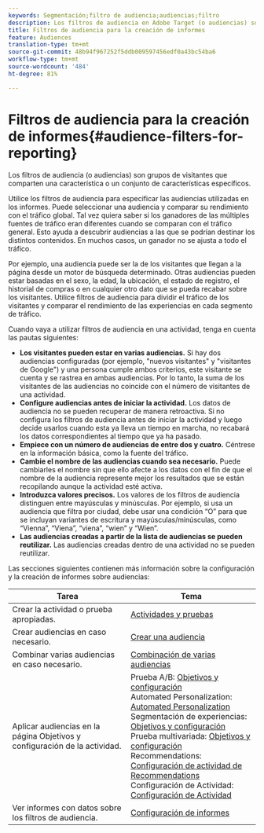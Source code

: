 ```yaml
---
keywords: Segmentación;filtro de audiencia;audiencias;filtro
description: Los filtros de audiencia en Adobe Target (o audiencias) son grupos de visitantes que comparten una característica específica o un conjunto de características.
title: Filtros de audiencia para la creación de informes
feature: Audiences
translation-type: tm+mt
source-git-commit: 48b94f967252f5ddb009597456edf0a43bc54ba6
workflow-type: tm+mt
source-wordcount: '484'
ht-degree: 81%

---
```



# Filtros de audiencia para la creación de informes{#audience-filters-for-reporting}

Los filtros de audiencia (o audiencias) son grupos de visitantes que comparten una característica o un conjunto de características específicos.

Utilice los filtros de audiencia para especificar las audiencias utilizadas en los informes. Puede seleccionar una audiencia y comparar su rendimiento con el tráfico global. Tal vez quiera saber si los ganadores de las múltiples fuentes de tráfico eran diferentes cuando se comparan con el tráfico general. Esto ayuda a descubrir audiencias a las que se podrían destinar los distintos contenidos. En muchos casos, un ganador no se ajusta a todo el tráfico.

Por ejemplo, una audiencia puede ser la de los visitantes que llegan a la página desde un motor de búsqueda determinado. Otras audiencias pueden estar basadas en el sexo, la edad, la ubicación, el estado de registro, el historial de compras o en cualquier otro dato que se pueda recabar sobre los visitantes. Utilice filtros de audiencia para dividir el tráfico de los visitantes y comparar el rendimiento de las experiencias en cada segmento de tráfico.

Cuando vaya a utilizar filtros de audiencia en una actividad, tenga en cuenta las pautas siguientes:

* **Los visitantes pueden estar en varias audiencias.** Si hay dos audiencias configuradas (por ejemplo, &quot;nuevos visitantes&quot; y &quot;visitantes de Google&quot;) y una persona cumple ambos criterios, este visitante se cuenta y se rastrea en ambas audiencias. Por lo tanto, la suma de los visitantes de las audiencias no coincide con el número de visitantes de una actividad.
* **Configure audiencias antes de iniciar la actividad.** Los datos de audiencia no se pueden recuperar de manera retroactiva. Si no configura los filtros de audiencia antes de iniciar la actividad y luego decide usarlos cuando esta ya lleva un tiempo en marcha, no recabará los datos correspondientes al tiempo que ya ha pasado.
* **Empiece con un número de audiencias de entre dos y cuatro.** Céntrese en la información básica, como la fuente del tráfico.
* **Cambie el nombre de las audiencias cuando sea necesario.** Puede cambiarles el nombre sin que ello afecte a los datos con el fin de que el nombre de la audiencia represente mejor los resultados que se están recopilando aunque la actividad esté activa.
* **Introduzca valores precisos.** Los valores de los filtros de audiencia distinguen entre mayúsculas y minúsculas. Por ejemplo, si usa un audiencia que filtra por ciudad, debe usar una condición “O” para que se incluyan variantes de escritura y mayúsculas/minúsculas, como “Vienna”, “Viena”, “viena”, “wien” y “Wien”.
* **Las audiencias creadas a partir de la lista de audiencias se pueden reutilizar.** Las audiencias creadas dentro de una actividad no se pueden reutilizar.

Las secciones siguientes contienen más información sobre la configuración y la creación de informes sobre audiencias:

| Tarea | Tema |
|--- |--- |
| Crear la actividad o prueba apropiadas. | [Actividades y pruebas](/help/c-intro/target-key-concepts.md) |
| Crear audiencias en caso necesario. | [Crear una audiencia](/help/c-target/c-audiences/create-audience.md) |
| Combinar varias audiencias en caso necesario. | [Combinación de varias audiencias](/help/c-target/combining-multiple-audiences.md) |
| Aplicar audiencias en la página Objetivos y configuración de la actividad. | Prueba A/B: [Objetivos y configuración](/help/c-activities/t-test-ab/t-test-create-ab/ab-goals-and-settings.md)<br>Automated Personalization:  [Automated Personalization](/help/c-activities/t-automated-personalization/automated-personalization.md)<br>Segmentación de experiencias: [Objetivos y configuración](/help/c-activities/t-experience-target/t-xt-create/xt-goals-and-settings.md)<br>Prueba multivariada:  [Objetivos y configuración](/help/c-activities/c-multivariate-testing/t-create-multivariate-test/goals-and-settings.md)<br>Recommendations: [Configuración de actividad de Recommendations](/help/c-recommendations/t-create-recs-activity/recs-activity-settings.md)<br>Configuración de Actividad: [Configuración de Actividad](/help/c-activities/activity-settings.md) |
| Ver informes con datos sobre los filtros de audiencia. | [Configuración de informes](/help/c-reports/c-report-settings/report-settings.md) |

